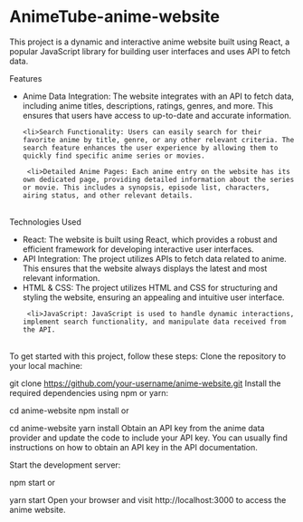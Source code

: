 # AnimeTube-anime-website

This project is a dynamic and interactive anime website built using React, a popular JavaScript library for building user interfaces and uses API to fetch data.

Features
<ul>
  <li>Anime Data Integration: The website integrates with an API to fetch data, including anime titles, descriptions, ratings, genres, and more. This ensures that users have access to up-to-date and accurate information.
    
    <li>Search Functionality: Users can easily search for their favorite anime by title, genre, or any other relevant criteria. The search feature enhances the user experience by allowing them to quickly find specific anime series or movies.
      
     <li>Detailed Anime Pages: Each anime entry on the website has its own dedicated page, providing detailed information about the series or movie. This includes a synopsis, episode list, characters, airing status, and other relevant details.
</ul>
<br>
Technologies Used
<ul>
  <li>React: The website is built using React, which provides a robust and efficient framework for developing interactive user interfaces.
    
  <li>API Integration: The project utilizes APIs to fetch data related to anime. This ensures that the website always displays the latest and most relevant information.
    
   <li>HTML & CSS: The project utilizes HTML and CSS for structuring and styling the website, ensuring an appealing and intuitive user interface.
     
     <li>JavaScript: JavaScript is used to handle dynamic interactions, implement search functionality, and manipulate data received from the API.
</ul>
<br>
To get started with this project, follow these steps:
Clone the repository to your local machine:

git clone https://github.com/your-username/anime-website.git
Install the required dependencies using npm or yarn:

cd anime-website
npm install
or


cd anime-website
yarn install
Obtain an API key from the anime data provider and update the code to include your API key. You can usually find instructions on how to obtain an API key in the API documentation.

Start the development server:

npm start
or


yarn start
Open your browser and visit http://localhost:3000 to access the anime website.

